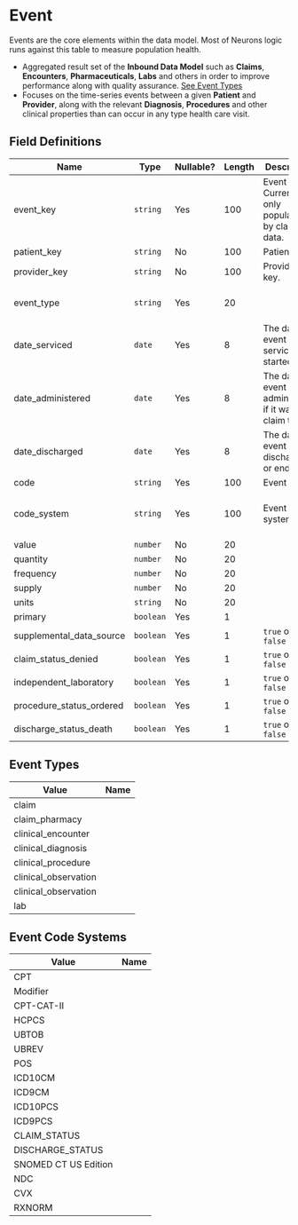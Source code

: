# Event

Events are the core elements within the data model. Most of Neurons logic runs against this table to measure population health.  
- Aggregated result set of the **Inbound Data Model** such as **Claims**, **Encounters**, **Pharmaceuticals**, **Labs** and others in order to improve performance along with quality assurance. [See Event Types](/data-model/materialized/ch_event#event-types)
- Focuses on the time-series events between a given **Patient** and **Provider**, along with the relevant **Diagnosis**, **Procedures** and other clinical properties than can occur in any type health care visit.

## Field Definitions

| Name | Type | Nullable? | Length | Description | Values |
| --- | --- | --- | --- | --- | --- |
| event_key | `string` | Yes | 100 | Event key.  Currently only populated by claims data. |  |
| patient_key | `string` | No | 100 | Patient key. |  |
| provider_key | `string` | No | 100 | Provider key. | `YYYYMMDD` |
| event_type | `string` | Yes | 20 |  | [See Event Types](/data-model/materialized/ch_event#event-types) |
| date_serviced | `date` | Yes | 8 | The date the event was serviced or started. |  |
| date_administered | `date` | Yes | 8 | The date the event was administered if it was a claim type. |  |
| date_discharged | `date` | Yes | 8 | The date the event discharged or ended. |  |
| code | `string` | Yes | 100 | Event code |  |
| code_system | `string` | Yes | 100 | Event code system | [See Event Code Systems](/data-model/materialized/ch_event#event-code-systems) |
| value | `number` | No | 20 |  |  |
| quantity | `number` | No | 20 |  |  |
| frequency | `number` | No | 20 |  |  |
| supply | `number` | No | 20 |  |  |
| units | `string` | No | 20 |  |  |
| primary | `boolean` | Yes | 1 |  |  |
| supplemental_data_source | `boolean` | Yes | 1 | `true` or `false` |  |
| claim_status_denied | `boolean` | Yes | 1 | `true` or `false` |  |
| independent_laboratory | `boolean` | Yes | 1 | `true` or `false` |  |
| procedure_status_ordered | `boolean` | Yes | 1 | `true` or `false` |  |
| discharge_status_death | `boolean` | Yes | 1 | `true` or `false` |  |

## Event Types

| Value | Name |
| --- | --- |
| claim |  |
| claim_pharmacy |  |
| clinical_encounter |  |
| clinical_diagnosis |  |
| clinical_procedure |  |
| clinical_observation |  |
| clinical_observation |  |
| lab |  |

## Event Code Systems

| Value | Name |
| --- | --- |
| CPT | |
| Modifier |  |
| CPT-CAT-II |  |
| HCPCS |  |
| UBTOB |  |
| UBREV |  |
| POS |  |
| ICD10CM |  |
| ICD9CM |  |
| ICD10PCS |  |
| ICD9PCS |  |
| CLAIM_STATUS |  |
| DISCHARGE_STATUS |  |
| SNOMED CT US Edition |  |
| NDC |  |
| CVX |  |
| RXNORM |  |